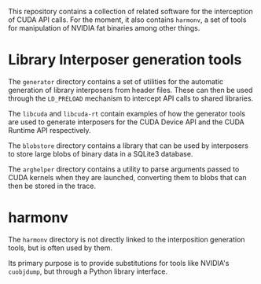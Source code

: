 This repository contains a collection of related software for the
interception of CUDA API calls.  For the moment, it also contains
`harmonv`, a set of tools for manipulation of NVIDIA fat binaries
among other things.

# Library Interposer generation tools

The `generator` directory contains a set of utilities for the
automatic generation of library interposers from header files. These
can then be used through the `LD_PRELOAD` mechanism to intercept API
calls to shared libraries.

The `libcuda` and `libcuda-rt` contain examples of how the generator
tools are used to generate interposers for the CUDA Device API and the
CUDA Runtime API respectively.

The `blobstore` directory contains a library that can be used by
interposers to store large blobs of binary data in a SQLite3 database.

The `arghelper` directory contains a utility to parse arguments passed
to CUDA kernels when they are launched, converting them to blobs that
can then be stored in the trace.

# harmonv

The `harmonv` directory is not directly linked to the interposition
generation tools, but is often used by them.

Its primary purpose is to provide substitutions for tools like
NVIDIA's `cuobjdump`, but through a Python library interface.






